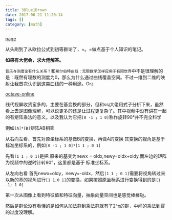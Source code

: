 ```yaml
---
title: 3Blue1Brown
date: 2017-06-21 11:20:14
tags: []
category: [math]
---
```


[page](http://space.bilibili.com/88461692#!/video)

从头刷到了从欧拉公式到初等群论了，=。=做点基于个人知识的笔记。

**如果有大佬会，求大佬解答。**


`音乐与测度论有什么关系？`和`希尔伯特曲线：无限数学怎样应用于有限世界`中不是很理解的是：既然有理数的测度为0，那么为什么通过曲线覆盖空间。不过一维到二维的映射让我首次认识到这类曲线的一种用途。Orz

[octave-online](http://octave-online.net/)

线代视屏收货蛮多的，主要在基变换的部分，但和ssj大佬用式子分析下来，虽然看上去是图像理解，可以说更多的还是让过程更复杂了。其中视频中没有讲在一起的有矩阵乘法的意义。以及我认为它把`[0 -1 ; 1 0]`称作旋转90°并不完全科学

例如`[A]*[B]`矩阵AB相乘

从右向左看，首先对原坐标系的基做B的变换，再做A的变换 其变换的视角是基于标准坐标系的，例如`[0 -1 ; 1 0]*[1 1 ; 0 1]`

先看`[1 1 ; 0 1]`是把 原来的基变为newx = oldx,newy=oldx+oldy,而左边的矩阵为视频中的逆时针转90°，这里都是基于 标准坐标系。

从左向右看 首先newx=oldy，newy=-oldx，然后`[1 1 ; 0 1]`需要将视角转过来以新的基的视角进行`[1 1;0 1]`的变换，如果按照原坐标系进行变换得到的是`[1 -1; 1 0]`

第一次从图像上看到特征值和特征向量，抽象向量空间也是感觉棒棒哒。

然后是群论没有看懂的是如何从加法群到乘法群就有了2^x的群，中间的乘法到幂的过度没理解。

